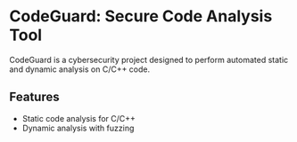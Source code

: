 # CodeGuard: Secure Code Analysis Tool

CodeGuard is a cybersecurity project designed to perform automated static and dynamic analysis on C/C++ code.

## Features
- Static code analysis for C/C++
- Dynamic analysis with fuzzing

